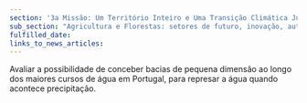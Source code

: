 ```yaml
---
section: '3a Missão: Um Território Inteiro e Uma Transição Climática Justa'
sub_section: "Agricultura e Florestas: setores de futuro, inovação, autonomia e investimento"
fulfilled_date:
links_to_news_articles:
---
```


Avaliar a possibilidade de conceber bacias de pequena dimensão ao longo dos maiores cursos de água em Portugal, para represar a água quando acontece precipitação.